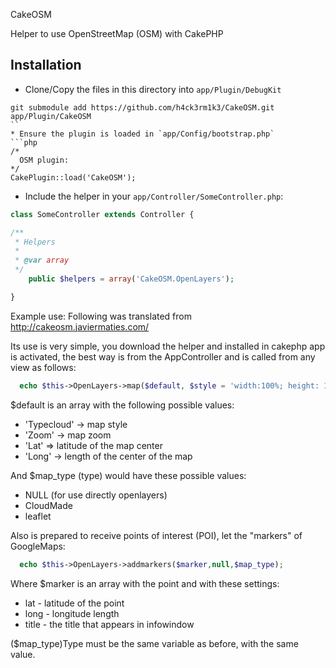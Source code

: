 CakeOSM

Helper to use OpenStreetMap (OSM) with CakePHP

## Installation
* Clone/Copy the files in this directory into `app/Plugin/DebugKit`
```
git submodule add https://github.com/h4ck3rm1k3/CakeOSM.git app/Plugin/CakeOSM
``
* Ensure the plugin is loaded in `app/Config/bootstrap.php` 
```php
/*
  OSM plugin:
*/
CakePlugin::load('CakeOSM');

```

* Include the helper in your `app/Controller/SomeController.php`:
```php
class SomeController extends Controller {

/**
 * Helpers
 *
 * @var array
 */
	public $helpers = array('CakeOSM.OpenLayers');

}
```

Example use: 
Following was translated from http://cakeosm.javiermaties.com/

Its use is very simple, you download the helper and installed in cakephp app is activated, the best way is from the AppController and is called from any view as follows:

```php
  echo $this->OpenLayers->map($default, $style = 'width:100%; height: 100%', $map_type);
```

$default is an array with the following possible values:

* 'Typecloud' -> map style
* 'Zoom' -> map zoom
* 'Lat' => latitude of the map center
* 'Long' -> length of the center of the map 

And $map_type (type) would have these possible values:

* NULL (for use directly openlayers)
* CloudMade
* leaflet 

Also is prepared to receive points of interest (POI), let the "markers" of GoogleMaps:

```php
  echo $this->OpenLayers->addmarkers($marker,null,$map_type);
```

Where $marker is an array with the point and with these settings:

* lat - latitude of the point
* long - longitude length
* title - the title that appears in infowindow 

($map_type)Type must be the same variable as before, with the same value. 
